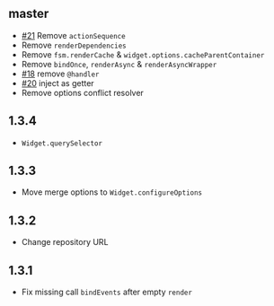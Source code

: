 ## master
* [#21](https://github.com/sham-ui/sham-ui/issues/21) Remove `actionSequence` 
* Remove `renderDependencies`
* Remove `fsm.renderCache` & `widget.options.cacheParentContainer` 
* Remove `bindOnce`, `renderAsync` & `renderAsyncWrapper`
* [#18](https://github.com/sham-ui/sham-ui/issues/18) remove `@handler`
* [#20](https://github.com/sham-ui/sham-ui/issues/20) inject as getter
* Remove options conflict resolver

## 1.3.4
* `Widget.querySelector`

## 1.3.3
* Move merge options to `Widget.configureOptions`

## 1.3.2
* Change repository URL

## 1.3.1
* Fix missing call `bindEvents` after empty `render`